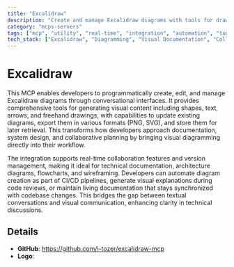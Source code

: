 ```yaml
---
title: "Excalidraw"
description: "Create and manage Excalidraw diagrams with tools for drawing, updating, exporting, and storing visual content directly in conversational workflows."
category: "mcps-servers"
tags: ["mcp", "utility", "real-time", "integration", "automation", "tools"]
tech_stack: ["Excalidraw", "Diagramming", "Visual Documentation", "Collaborative Tools"]
---
```


# Excalidraw

This MCP enables developers to programmatically create, edit, and manage Excalidraw diagrams through conversational interfaces. It provides comprehensive tools for generating visual content including shapes, text, arrows, and freehand drawings, with capabilities to update existing diagrams, export them in various formats (PNG, SVG), and store them for later retrieval. This transforms how developers approach documentation, system design, and collaborative planning by bringing visual diagramming directly into their workflow.

The integration supports real-time collaboration features and version management, making it ideal for technical documentation, architecture diagrams, flowcharts, and wireframing. Developers can automate diagram creation as part of CI/CD pipelines, generate visual explanations during code reviews, or maintain living documentation that stays synchronized with codebase changes. This bridges the gap between textual conversations and visual communication, enhancing clarity in technical discussions.

## Details

- **GitHub**: https://github.com/i-tozer/excalidraw-mcp
- **Logo**: 
